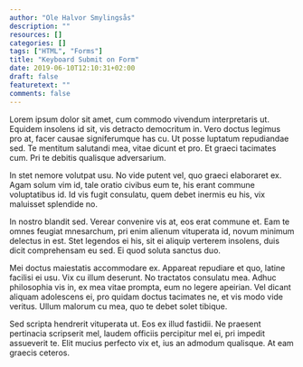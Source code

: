 ```yaml
---
author: "Ole Halvor Smylingsås"
description: ""
resources: []
categories: []  
tags: ["HTML", "Forms"]  
title: "Keyboard Submit on Form"
date: 2019-06-10T12:10:31+02:00
draft: false
featuretext: ""
comments: false
---
```


Lorem ipsum dolor sit amet, cum commodo vivendum interpretaris ut. Equidem insolens id sit, vis detracto democritum in. Vero doctus legimus pro at, facer causae signiferumque has cu. Ut posse luptatum repudiandae sed. Te mentitum salutandi mea, vitae dicunt et pro. Et graeci tacimates cum. Pri te debitis qualisque adversarium.

In stet nemore volutpat usu. No vide putent vel, quo graeci elaboraret ex. Agam solum vim id, tale oratio civibus eum te, his erant commune voluptatibus id. Id vis fugit consulatu, quem debet inermis eu his, vix maluisset splendide no.

In nostro blandit sed. Verear convenire vis at, eos erat commune et. Eam te omnes feugiat mnesarchum, pri enim alienum vituperata id, novum minimum delectus in est. Stet legendos ei his, sit ei aliquip verterem insolens, duis dicit comprehensam eu sed. Ei quod soluta sanctus duo.

Mei doctus maiestatis accommodare ex. Appareat repudiare et quo, latine facilisi ei usu. Vix cu illum deserunt. No tractatos consulatu mea. Adhuc philosophia vis in, ex mea vitae prompta, eum no legere apeirian. Vel dicant aliquam adolescens ei, pro quidam doctus tacimates ne, et vis modo vide veritus. Ullum malorum cu mea, quo te debet solet tibique.

Sed scripta hendrerit vituperata ut. Eos ex illud fastidii. Ne praesent pertinacia scripserit mel, laudem officiis percipitur mel ei, pri impedit assueverit te. Elit mucius perfecto vix et, ius an admodum qualisque. At eam graecis ceteros.